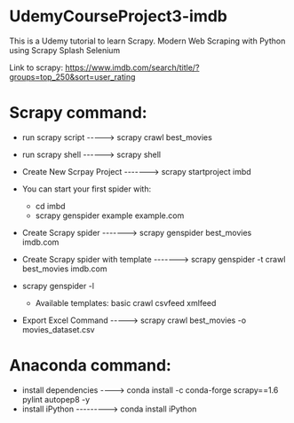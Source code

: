 # UdemyCourseProject3-imdb

This is a Udemy tutorial to learn Scrapy. Modern Web Scraping with Python using Scrapy Splash Selenium

Link to scrapy: https://www.imdb.com/search/title/?groups=top_250&sort=user_rating

# Scrapy command:
- run scrapy script -----> scrapy crawl best_movies

- run scrapy shell ------> scrapy shell

- Create New Scrpay Project -------> scrapy startproject imbd

- You can start your first spider with: 
  - cd imbd 
  - scrapy genspider example example.com

- Create Scrapy spider -------> scrapy genspider best_movies imdb.com

- Create Scrapy spider with template -------> scrapy genspider -t crawl best_movies imdb.com

- scrapy genspider -l
  - Available templates:
      basic
      crawl
      csvfeed
      xmlfeed

- Export Excel Command -----> scrapy crawl best_movies -o movies_dataset.csv

# Anaconda command:
- install dependencies ----> conda install -c conda-forge scrapy==1.6 pylint autopep8 -y
- install iPython ---------> conda install iPython

